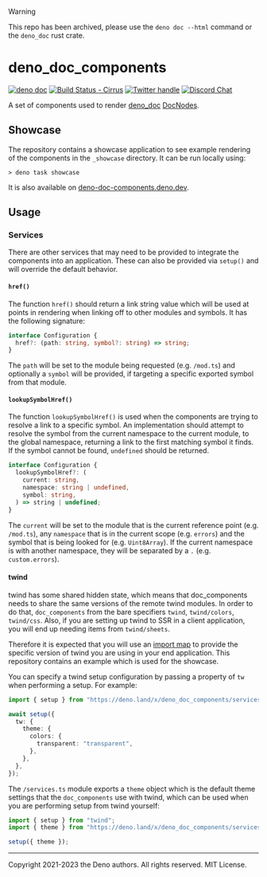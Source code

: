 > [!WARNING]
> This repo has been archived, please use the `deno doc --html` command or the `deno_doc` rust crate.

# deno_doc_components

[![deno doc](https://doc.deno.land/badge.svg)](https://doc.deno.land/https://deno.land/x/deno_doc_components/mod.ts)
[![Build Status - Cirrus][]][Build status] [![Twitter handle][]][Twitter badge]
[![Discord Chat](https://img.shields.io/discord/684898665143206084?logo=discord&style=social)](https://discord.gg/deno)

A set of components used to render [deno_doc](https://deno.land/x/deno_doc)
[DocNodes](https://doc.deno.land/https://deno.land/x/deno_doc/lib/types.d.ts/~/DocNode).

## Showcase

The repository contains a showcase application to see example rendering of the
components in the `_showcase` directory. It can be run locally using:

```
> deno task showcase
```

It is also available on
[deno-doc-components.deno.dev](https://deno-doc-components.deno.dev/).

## Usage

### Services

There are other services that may need to be provided to integrate the
components into an application. These can also be provided via `setup()` and
will override the default behavior.

#### `href()`

The function `href()` should return a link string value which will be used at
points in rendering when linking off to other modules and symbols. It has the
following signature:

```ts
interface Configuration {
  href?: (path: string, symbol?: string) => string;
}
```

The `path` will be set to the module being requested (e.g. `/mod.ts`) and
optionally a `symbol` will be provided, if targeting a specific exported symbol
from that module.

#### `lookupSymbolHref()`

The function `lookupSymbolHref()` is used when the components are trying to
resolve a link to a specific symbol. An implementation should attempt to resolve
the symbol from the current namespace to the current module, to the global
namespace, returning a link to the first matching symbol it finds. If the symbol
cannot be found, `undefined` should be returned.

```ts
interface Configuration {
  lookupSymbolHref?: (
    current: string,
    namespace: string | undefined,
    symbol: string,
  ) => string | undefined;
}
```

The `current` will be set to the module that is the current reference point
(e.g. `/mod.ts`), any `namespace` that is in the current scope (e.g. `errors`)
and the symbol that is being looked for (e.g. `Uint8Array`). If the current
namespace is with another namespace, they will be separated by a `.` (e.g.
`custom.errors`).

#### twind

twind has some shared hidden state, which means that doc_components needs to
share the same versions of the remote twind modules. In order to do that,
`doc_components` from the bare specifiers `twind`, `twind/colors`, `twind/css`.
Also, if you are setting up twind to SSR in a client application, you will end
up needing items from `twind/sheets`.

Therefore it is expected that you will use an
[import map](https://deno.land/manual/node/import_maps) to provide the specific
version of twind you are using in your end application. This repository contains
an example which is used for the showcase.

You can specify a twind setup configuration by passing a property of `tw` when
performing a setup. For example:

```ts
import { setup } from "https://deno.land/x/deno_doc_components/services.ts";

await setup({
  tw: {
    theme: {
      colors: {
        transparent: "transparent",
      },
    },
  },
});
```

The `/services.ts` module exports a `theme` object which is the default theme
settings that the `doc_components` use with twind, which can be used when you
are performing setup from twind yourself:

```ts
import { setup } from "twind";
import { theme } from "https://deno.land/x/deno_doc_components/services.ts";

setup({ theme });
```

---

Copyright 2021-2023 the Deno authors. All rights reserved. MIT License.

[Build Status - Cirrus]: https://github.com/denoland/doc_components/workflows/ci/badge.svg?branch=main&event=push
[Build status]: https://github.com/denoland/doc_components/actions
[Twitter badge]: https://twitter.com/intent/follow?screen_name=deno_land
[Twitter handle]: https://img.shields.io/twitter/follow/deno_land.svg?style=social&label=Follow
